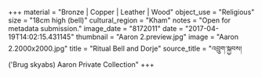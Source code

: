 +++
material = "Bronze | Copper | Leather | Wood"
object_use = "Religious"
size = "18cm high (bell)"
cultural_region = "Kham"
notes = "Open for metadata submission."
image_date = "8172011"
date = "2017-04-19T14:02:15.431145"
thumbnail = "Aaron 2.preview.jpg"
image = "Aaron 2.2000x2000.jpg"
title = "Ritual Bell and Dorje"
source_title = "འབྲུག་སྐྱབས། ('Brug skyabs) Aaron Private Collection"
+++
